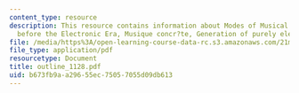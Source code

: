 ```yaml
---
content_type: resource
description: This resource contains information about Modes of Musical Reproduction
  before the Electronic Era, Musique concr?te, Generation of purely electronic sounds.
file: /media/https%3A/open-learning-course-data-rc.s3.amazonaws.com/21m-262-modern-music-1900-1960-fall-2006/b673fb9aa29655ec75057055d09db613_outline_1128.pdf
file_type: application/pdf
resourcetype: Document
title: outline_1128.pdf
uid: b673fb9a-a296-55ec-7505-7055d09db613
---
```

